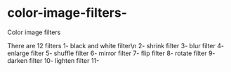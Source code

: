 # color-image-filters-
Color image filters 

There are 12 filters 
1- black and white filter\n
2- shrink filter
3- blur filter
4- enlarge filter
5- shuffle filter
6- mirror filter
7- flip filter 
8- rotate filter
9- darken filter 
10- lighten filter
11- 
